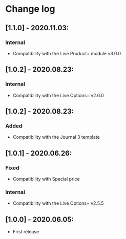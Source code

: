 # Change log

## [1.1.0] - 2020.11.03:
### Internal
- Compatibility with the Live Product+ module v3.0.0

## [1.0.2] - 2020.08.23:
### Internal
- Compatibility with the Live Options+ v2.6.0

## [1.0.2] - 2020.08.23:
### Added
- Compatibility with the Journal 3 template

## [1.0.1] - 2020.06.26:
### Fixed
- Compatibility with Special price
### Internal
- Compatibility with the Live Options+ v2.5.5

## [1.0.0] - 2020.06.05:
- First release
